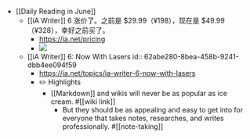 - [[Daily Reading in June]]
	- [[iA Writer]] 6 涨价了。之前是 $29.99（¥198），现在是 $49.99（¥328），幸好之前买了。
		- https://ia.net/pricing
		- ![](https://dsc.cloud/0435ce/1655271210.png)
	- [[iA Writer]] 6: Now With Lasers
	  id:: 62abe280-8bea-458b-9241-dbb4ee094f59
		- https://ia.net/topics/ia-writer-6-now-with-lasers
		- ✏️ Highlights
			- [[Markdown]] and wikis will never be as popular as ice cream. #[[wiki link]]
				- But they should be as appealing and easy to get into for everyone that takes notes, researches, and writes professionally. #[[note-taking]]